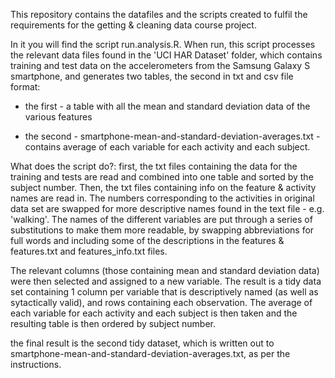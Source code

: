 This repository contains the datafiles and the scripts created to fulfil the requirements for the getting & cleaning data course project.

In it you will find the script run.analysis.R. When run, this script processes the relevant data files found in the 'UCI HAR Dataset' folder, which contains training and test data on the accelerometers from the Samsung Galaxy S smartphone, and generates two tables, the second in txt and csv file format:

- the first - a table with all the mean and standard deviation data of the various features

- the second - smartphone-mean-and-standard-deviation-averages.txt - contains average of each variable for each activity and each subject.

What does the script do?:
first, the txt files containing the data for the training and tests are read and combined into one table and sorted by the subject number. Then, the txt files containing info on the feature & activity names are read in. The numbers corresponding to the activities in original data set are swapped for more descriptive names found in the text file - e.g. 'walking'. The names of the different variables are put through a series of substitutions to make them more readable, by swapping abbreviations for full words and including some of the descriptions in the features & features.txt and features_info.txt files.

The relevant columns (those containing mean and standard deviation data) were then selected and assigned to a new variable. The result is a tidy data set containing 1 column per variable that is descriptively named (as well as sytactically valid), and rows containing each observation. The average of each variable for each activity and each subject is then taken and the resulting table is then ordered by subject number.

the final result is the second tidy dataset, which is written out to smartphone-mean-and-standard-deviation-averages.txt, as per the instructions.





